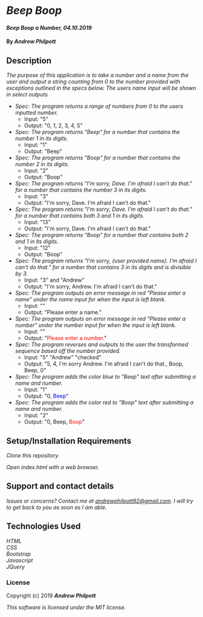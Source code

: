 # _Beep Boop_
#### _Beep Boop a Number, 04.10.2019_
#### By _**Andrew Philpott**_
## Description
_The purpose of this application is to take a number and a name from the user and output a string counting from 0 to the number provided with exceptions outlined in the specs below. The users name input will be shown in select outputs_
* _Spec: The program returns a range of numbers from 0 to the users inputted number._
    * Input: "5"
    * Output: "0, 1, 2, 3, 4, 5"
* _Spec: The program returns "Beep" for a number that contains the number 1 in its digits._
    * Input: "1"
    * Output: "Beep"
* _Spec: The program returns "Boop" for a number that contains the number 2 in its digits._
    * Input: "2"
    * Output: "Boop"
* _Spec: The program returns "I'm sorry, Dave. I'm afraid I can't do that." for a number that contains the number 3 in its digits._
    * Input: "3"
    * Output: "I'm sorry, Dave. I'm afraid I can't do that."
* _Spec: The program returns "I'm sorry, Dave. I'm afraid I can't do that." for a number that contains both 3 and 1 in its digits._
    * Input: "13"
    * Output: "I'm sorry, Dave. I'm afraid I can't do that."
* _Spec: The program returns "Boop" for a number that contains both 2 and 1 in its digits._
    * Input: "12"
    * Output: "Boop"
* _Spec: The program returns "I'm sorry, {user provided name}. I'm afraid I can't do that." for a number that contains 3 in its digits and is divisible by 3._
    * Input: "3" and "Andrew"
    * Output: "I'm sorry, Andrew. I'm afraid I can't do that."
* _Spec: The program outputs an error message in red "Please enter a name" under the name input for when the input is left blank._
    * Input: ""
    * Output: "Please enter a name."
* _Spec: The program outputs an error message in red "Please enter a number" under the number input for when the input is left blank._
    * Input: ""
    * Output: "<span style="color:red">Please enter a number.</span>"
* _Spec: The program reverses and outputs to the user the transformed sequence based off the number provided._
    * Input: "5" "Andrew" "checked"
    * Output: "5, 4, I'm sorry Andrew. I'm afraid I can't do that., Boop, Beep, 0"
* _Spec: The program adds the color blue to "Beep" text after submitting a name and number._
    * Input: "1"
    * Output: "0, <span style="color:blue">Beep</span>"
* _Spec: The program adds the color red to "Boop" text after submitting a name and number._
    * Input: "2"
    * Output: "0, Beep, <span style="color:red">Boop</span>"

## Setup/Installation Requirements
_Clone this repository._

_Open index.html with a web browser._

## Support and contact details
_Issues or concerns? Contact me at andrewphilpott92@gmail.com. I will try to get back to you as soon as I am able._

## Technologies Used
_HTML_<br>
_CSS_<br>
_Bootstrap_<br>
_Javascript_<br>
_JQuery_

### License
Copyright (c) 2019 **_Andrew Philpott_**

*This software is licensed under the MIT license.*
